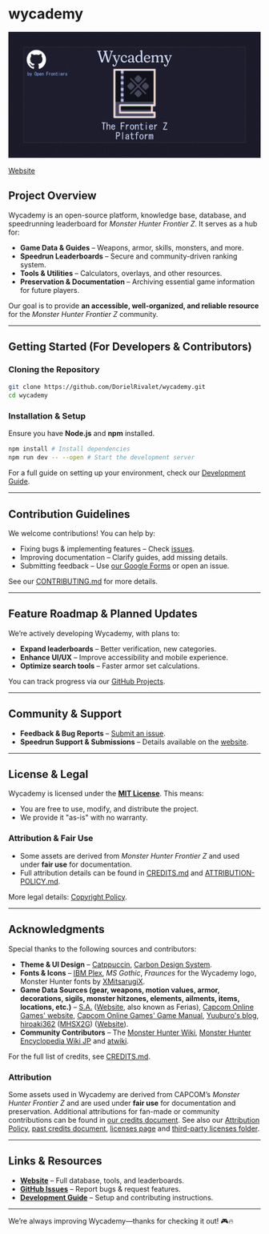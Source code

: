 # wycademy

![banner](./src/lib/client/images/wycademy-og.png)

[Website](https://wycademy.vercel.app/)

## Project Overview

Wycademy is an open-source platform, knowledge base, database, and speedrunning leaderboard for *Monster Hunter Frontier Z*. It serves as a hub for:

- **Game Data & Guides** – Weapons, armor, skills, monsters, and more.
- **Speedrun Leaderboards** – Secure and community-driven ranking system.
- **Tools & Utilities** – Calculators, overlays, and other resources.
- **Preservation & Documentation** – Archiving essential game information for future players.

Our goal is to provide **an accessible, well-organized, and reliable resource** for the *Monster Hunter Frontier Z* community.

---

## **Getting Started** (For Developers & Contributors)

### Cloning the Repository

```sh
git clone https://github.com/DorielRivalet/wycademy.git
cd wycademy
```

### Installation & Setup

Ensure you have **Node.js** and **npm** installed.

```sh
npm install # Install dependencies
npm run dev -- --open # Start the development server
```

For a full guide on setting up your environment, check our [Development Guide](./docs/DEVELOPMENT.md).

---

## Contribution Guidelines

We welcome contributions! You can help by:

- Fixing bugs & implementing features – Check [issues](https://github.com/DorielRivalet/wycademy/issues).
- Improving documentation – Clarify guides, add missing details.
- Submitting feedback – Use [our Google Forms](https://forms.gle/hfFG7QWNcrCHnDV67) or open an issue.

See our [CONTRIBUTING.md](./CONTRIBUTING.md) for more details.

---

## Feature Roadmap & Planned Updates

We’re actively developing Wycademy, with plans to:

- **Expand leaderboards** – Better verification, new categories.
- **Enhance UI/UX** – Improve accessibility and mobile experience.
- **Optimize search tools** – Faster armor set calculations.

You can track progress via our [GitHub Projects](https://github.com/DorielRivalet/wycademy/projects).

---

## Community & Support

- **Feedback & Bug Reports** – [Submit an issue](https://github.com/DorielRivalet/wycademy/issues).
- **Speedrun Support & Submissions** – Details available on the [website](https://wycademy.vercel.app/leaderboard).

---

## License & Legal

Wycademy is licensed under the [**MIT License**](https://github.com/DorielRivalet/wycademy/blob/main/LICENSE.md). This means:

- You are free to use, modify, and distribute the project.
- We provide it "as-is" with no warranty.

### Attribution & Fair Use

- Some assets are derived from *Monster Hunter Frontier Z* and used under **fair use** for documentation.
- Full attribution details can be found in [CREDITS.md](./CREDITS.md) and [ATTRIBUTION-POLICY.md](./ATTRIBUTION-POLICY.md).

More legal details: [Copyright Policy](https://wycademy.vercel.app/support/policies/copyright).

---

## Acknowledgments

Special thanks to the following sources and contributors:

- **Theme & UI Design** – [Catppuccin](https://github.com/catppuccin/catppuccin), [Carbon Design System](https://github.com/carbon-design-system/carbon-components-svelte).
- **Fonts & Icons** – [IBM Plex](https://github.com/IBM/plex), *MS Gothic*, *Fraunces* for the Wycademy logo, Monster Hunter fonts by [XMitsarugiX](https://www.deviantart.com/xmitsarugix/art/Monster-Hunter-Font-Type-1-and-2-380816151).
- **Game Data Sources (gear, weapons, motion values, armor, decorations, sigils, monster hitzones, elements, ailments, items, locations, etc.)** – [S.A.](https://x.com/PoisonBake2) ([Website](http://ferias.life.coocan.jp/), also known as Ferias), [Capcom Online Games' website](https://web.archive.org/web/20190623215505/http://cog-members.mhf-z.jp/gamedata/skill/), [Capcom Online Games' Game Manual](https://web.archive.org/web/20190623215658/http://cog-members.mhf-z.jp/sp/manual/page435.html), [Yuuburo's blog](https://yuuburo.blog.jp/), [hiroaki362](https://x.com/hiroaki362) ([MHSX2G](https://hiroaki362.hatenablog.com/entry/2019/07/28/175411)) ([Website](https://www.byuwa.com/)).
- **Community Contributors** – The [Monster Hunter Wiki](https://monsterhunter.fandom.com/wiki/Monster_Hunter_Frontier), [Monster Hunter Encyclopedia Wiki JP](https://wikiwiki.jp/nenaiko/) and [atwiki](https://w.atwiki.jp/giurasu/).

For the full list of credits, see [CREDITS.md](./CREDITS.md).

### Attribution

Some assets used in Wycademy are derived from CAPCOM’s *Monster Hunter Frontier Z* and are used under **fair use** for documentation and preservation.
Additional attributions for fan-made or community contributions can be found in [our credits document](CREDITS.md). See also our [Attribution Policy](ATTRIBUTION-POLICY.md), [past credits document](PAST-CREDITS.md), [licenses page](https://wycademy.vercel.app/support/policies/licenses) and [third-party licenses folder](./THIRD-PARTY-LICENSES/).

---

## Links & Resources

- **[Website](https://wycademy.vercel.app/)** – Full database, tools, and leaderboards.
- **[GitHub Issues](https://github.com/DorielRivalet/wycademy/issues)** – Report bugs & request features.
- **[Development Guide](./docs/DEVELOPMENT.md)** – Setup and contributing instructions.

---

We’re always improving Wycademy—thanks for checking it out! 🎮🔥

